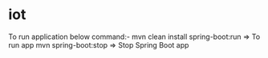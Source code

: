 # iot

To run application below command:-
mvn clean install spring-boot:run => To run app
mvn spring-boot:stop => Stop Spring Boot app
